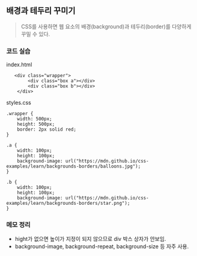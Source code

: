 ## 배경과 테두리 꾸미기
> CSS를 사용하면 웹 요소의 배경(background)과 테두리(border)를 다양하게 꾸밀 수 있다.

### 코드 실습

index.html
```
   <div class="wrapper">
        <div class="box a"></div>
        <div class="box b"></div>
    </div>
```

styles.css
```
.wrapper {
    width: 500px;
    height: 500px;
    border: 2px solid red;
}

.a {
    width: 100px;
    height: 100px;
    background-image: url("https://mdn.github.io/css-examples/learn/backgrounds-borders/balloons.jpg");
}

.b {
    width: 100px;
    height: 100px;
    background-image: url("https://mdn.github.io/css-examples/learn/backgrounds-borders/star.png");
}
```

### 메모 정리 
+ hight가 없으면 높이가 지정이 되지 않으므로 div 박스 상자가 안보임.
+ background-image, background-repeat, background-size 등 자주 사용. 
